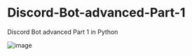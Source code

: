 # Discord-Bot-advanced-Part-1
Discord Bot advanced Part 1 in Python 

![image](https://github.com/user-attachments/assets/9958127e-55f2-4c6e-bf86-0611ced5fbd6)
